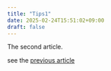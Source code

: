 ```yaml
---
title: "Tips1"
date: 2025-02-24T15:51:02+09:00
draft: false
---
```


The second article.

see the [previous article][1]

[1]:../tips2.md
